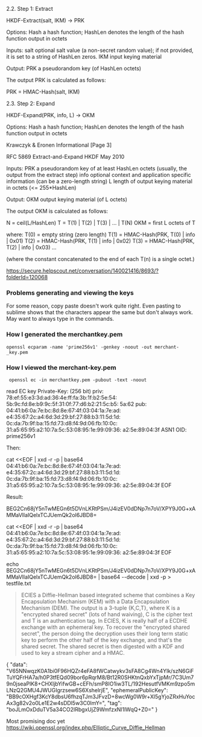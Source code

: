2.2.  Step 1: Extract

   HKDF-Extract(salt, IKM) -> PRK

   Options:
      Hash     a hash function; HashLen denotes the length of the
               hash function output in octets

   Inputs:
      salt     optional salt value (a non-secret random value);
               if not provided, it is set to a string of HashLen zeros.
      IKM      input keying material

   Output:
      PRK      a pseudorandom key (of HashLen octets)

   The output PRK is calculated as follows:

   PRK = HMAC-Hash(salt, IKM)

2.3.  Step 2: Expand

   HKDF-Expand(PRK, info, L) -> OKM

   Options:
      Hash     a hash function; HashLen denotes the length of the
               hash function output in octets







Krawczyk & Eronen             Informational                     [Page 3]

RFC 5869                 Extract-and-Expand HKDF                May 2010


   Inputs:
      PRK      a pseudorandom key of at least HashLen octets
               (usually, the output from the extract step)
      info     optional context and application specific information
               (can be a zero-length string)
      L        length of output keying material in octets
               (<= 255*HashLen)

   Output:
      OKM      output keying material (of L octets)

   The output OKM is calculated as follows:

   N = ceil(L/HashLen)
   T = T(1) | T(2) | T(3) | ... | T(N)
   OKM = first L octets of T

   where:
   T(0) = empty string (zero length)
   T(1) = HMAC-Hash(PRK, T(0) | info | 0x01)
   T(2) = HMAC-Hash(PRK, T(1) | info | 0x02)
   T(3) = HMAC-Hash(PRK, T(2) | info | 0x03)
   ...

   (where the constant concatenated to the end of each T(n) is a
   single octet.)

https://secure.helpscout.net/conversation/140021416/8693/?folderId=120068

### Problems generating and viewing the keys

For some reason, copy paste doesn't work quite right.  Even pasting to sublime shows that the characters appear the same but don't always work.  May want to always type in the commands.


### How I generated the merchantkey.pem

`openssl ecparam -name 'prime256v1' -genkey -noout -out merchant­_key.pem`

### How I viewed the merchant-key.pem

` openssl ec -in merchant­key.pem -pubout -text -noout`

read EC key
Private-Key: (256 bit)
priv:
    78:ef:55:e3:3d:ad:36:4e:ff:fa:3b:1f:b2:5e:54:
    5b:9c:fd:8e:b9:9c:5f:31:0f:77:d6:b2:21:5c:b5:
    5a:62
pub:
    04:41:b6:0a:7e:bc:8d:8e:67:4f:03:04:1a:7e:ad:
    e4:35:67:2c:a4:6d:3d:29:bf:27:88:b3:11:5d:1d:
    0c:da:7b:9f:ba:15:fd:73:d8:f4:9d:06:fb:10:0c:
    31:a5:65:95:a2:10:7a:5c:53:08:95:1e:99:09:36:
    a2:5e:89:04:3f
ASN1 OID: prime256v1

Then:

cat <<EOF | xxd -r -p | base64
    04:41:b6:0a:7e:bc:8d:8e:67:4f:03:04:1a:7e:ad:
    e4:35:67:2c:a4:6d:3d:29:bf:27:88:b3:11:5d:1d:
    0c:da:7b:9f:ba:15:fd:73:d8:f4:9d:06:fb:10:0c:
    31:a5:65:95:a2:10:7a:5c:53:08:95:1e:99:09:36:
    a2:5e:89:04:3f
EOF

Result:

BEG2Cn68jY5nTwMEGn6t5DVnLKRtPSm/J4izEV0dDNp7n7oV/XPY9J0G+xAMMaVllaIQelxTCJUemQk2ol6JBD8=

cat <<EOF | xxd -r -p | base64
    04:41:b6:0a:7e:bc:8d:8e:67:4f:03:04:1a:7e:ad:
    e4:35:67:2c:a4:6d:3d:29:bf:27:88:b3:11:5d:1d:
    0c:da:7b:9f:ba:15:fd:73:d8:f4:9d:06:fb:10:0c:
    31:a5:65:95:a2:10:7a:5c:53:08:95:1e:99:09:36:
    a2:5e:89:04:3f
EOF

 echo BEG2Cn68jY5nTwMEGn6t5DVnLKRtPSm/J4izEV0dDNp7n7oV/XPY9J0G+xAMMaVllaIQelxTCJUemQk2ol6JBD8= | base64 --decode | xxd -p > testfile.txt

> ECIES a Diffie-Hellman based integrated scheme that combines a Key
> Encapsulation Mechanism (KEM) with a Data Encapsulation Mechanism
> (DEM). The output is a 3-tuple {K,C,T}, where K is a "encrypted shared
> secret" (lots of hand waiving), C is the cipher text and T is an
> authentication tag. In ECIES, K is really half of a ECDHE exchange
> with an ephemeral key. To recover the "encrypted shared secret", the
> person doing the decryption uses their long term static key to perform
> the other half of the key exchange, and that's the shared secret. The
> shared secret is then digested with a KDF and used to key a stream
> cipher and a HMAC.


{
"data": "V65NNwqzK0A1bi0F96HQZr4eFA8fWCatwykv3sFA8Cg4Wn4Ylk/szN6GiFTuYQFrHA7a/h0P3tfEQd09bor6pRqrM8/Bt12R0SHKtnQxbYxTjpMr/7C3Um79n0jseaPlK8+CHXljbYifwGB+cEFh/smP8IO1iw3TL/192HesutfVMKm9zpo5mLNzQ2GMU4JWUGIgrzsew6S6XshelrjE",
"ephemeralPublicKey": "BB9cOXHgf3KcY8dbsU6fhzqTJm3JFvzD+8wcWg0W9r+Xl5gYjoZRxHuYocAx3g82v2o0Le1E2w4sDDl5w3C0lmY=",
"tag": "boJLmOxDduTV5a34CO2IRbgxUjZ9WmfzxNl1lWqQ+Z0="
}

Most promising doc yet https://wiki.openssl.org/index.php/Elliptic_Curve_Diffie_Hellman